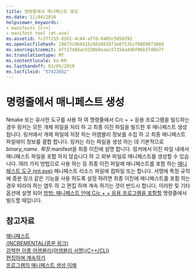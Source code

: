 ```yaml
---
title: 명령줄에서 매니페스트 생성
ms.date: 11/04/2016
helpviewer_keywords:
- manifests [C++]
- manifest tool (mt.exe)
ms.assetid: fc2ff255-82b1-4c44-af76-8405c5850292
ms.openlocfilehash: 19673c9b8415c663462873e87535cf086987388d
ms.sourcegitcommit: bff17488ac5538b8eaac57156a4d6f06b37d6b7f
ms.translationtype: MT
ms.contentlocale: ko-KR
ms.lasthandoff: 03/05/2019
ms.locfileid: "57422652"
---
```

# <a name="manifest-generation-at-the-command-line"></a>명령줄에서 매니페스트 생성

Nmake 또는 유사한 도구를 사용 하 여 명령줄에서 C/c + + 응용 프로그램을 빌드하는 경우 링커는 모든 개체 파일을 처리 하 고 최종 이진 파일을 빌드한 후 매니페스트 생성 됩니다. 링커에서 개체 파일에 저장 하는 어셈블리 정보를 수집 하 고 최종 매니페스트 파일에이 정보를 결합 합니다. 링커는 라는 파일을 생성 하는 데 기본적으로 *binary_name*. *확장*.manifest을 최종 이진에 설명 합니다. 링커에서 이진 파일 내에서 매니페스트 파일을 포함 하지 않습니다 하 고 외부 파일로 매니페스트를 생성할 수 있습니다. 여러 가지 방법으로 사용 하는 등 최종 이진 파일에 매니페스트를 포함 하는 [매니페스트 도구 (mt.exe)](https://msdn.microsoft.com/library/aa375649) 매니페스트 리소스 파일에 컴파일 또는 합니다. 서명에 특정 규칙에 증분 링크 같은 기능을 사용 하도록 설정 하려면 최종 이진에 매니페스트를 포함 하는 경우 따라야 하는 염두 하 고 편집 하며 계속 하기는 것이 반드시 합니다. 이러한 및 기타 옵션에 설명 되어 [방법: 매니페스트 안에 C/c + + 응용 프로그램을 포함할](../build/how-to-embed-a-manifest-inside-a-c-cpp-application.md) 명령줄에서 빌드할 때입니다.

## <a name="see-also"></a>참고자료

[매니페스트](/windows/desktop/sbscs/manifests)<br/>
[/INCREMENTAL(증분 링크)](../build/reference/incremental-link-incrementally.md)<br/>
[강력한 이름 어셈블리(어셈블리 서명)(C++/CLI)](../dotnet/strong-name-assemblies-assembly-signing-cpp-cli.md)<br/>
[편집하며 계속하기](/visualstudio/debugger/edit-and-continue)<br/>
[ 프로그램의 매니페스트 생성 이해](../build/understanding-manifest-generation-for-c-cpp-programs.md)<br/>
